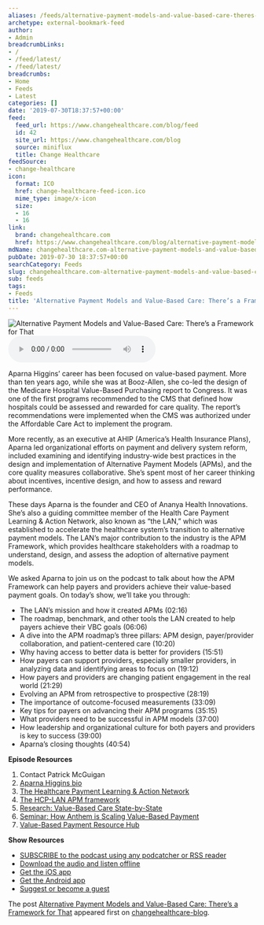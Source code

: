 ```yaml
---
aliases: /feeds/alternative-payment-models-and-value-based-care-theres-a-framework-for-that
archetype: external-bookmark-feed
author:
- Admin
breadcrumbLinks:
- /
- /feed/latest/
- /feed/latest/
breadcrumbs:
- Home
- Feeds
- Latest
categories: []
date: '2019-07-30T18:37:57+00:00'
feed:
  feed_url: https://www.changehealthcare.com/blog/feed
  id: 42
  site_url: https://www.changehealthcare.com/blog
  source: miniflux
  title: Change Healthcare
feedSource:
- change-healthcare
icon:
  format: ICO
  href: change-healthcare-feed-icon.ico
  mime_type: image/x-icon
  size:
  - 16
  - 16
link:
  brand: changehealthcare.com
  href: https://www.changehealthcare.com/blog/alternative-payment-models-and-value-based-care-theres-a-framework-for-that
mdName: changehealthcare.com-alternative-payment-models-and-value-based-care-theres-a-framework-for-that
pubDate: 2019-07-30 18:37:57+00:00
searchCategory: Feeds
slug: changehealthcare.com-alternative-payment-models-and-value-based-care-theres-a-framework-for-that
sub: feeds
tags:
- Feeds
title: 'Alternative Payment Models and Value-Based Care: There’s a Framework for That'
---
```


<img src="https://www.changehealthcare.com/blog/wp-content/uploads/shutterstock_1349343416-253x169.jpg" alt="Alternative Payment Models and Value-Based Care: There’s a Framework for That" loading="lazy"/><audio controls><source type="audio/mpeg" src="http://traffic.libsyn.com/changehealthcare/HCP-LAN_2019-05-F.mp3?_=68"/><a href="http://traffic.libsyn.com/changehealthcare/HCP-LAN_2019-05-F.mp3" rel="noopener noreferrer" target="_blank" referrerpolicy="no-referrer">http://traffic.libsyn.com/changehealthcare/HCP-LAN_2019-05-F.mp3</a></audio>
<p>Aparna Higgins’ career has been focused on value-based payment. More than ten years ago, while she was at Booz-Allen, she co-led the design of the Medicare Hospital Value-Based Purchasing report to Congress. It was one of the first programs recommended to the CMS that defined how hospitals could be assessed and rewarded for care quality. The report’s recommendations were implemented when the CMS was authorized under the Affordable Care Act to implement the program.</p>
<p>More recently, as an executive at AHIP (America’s Health Insurance Plans), Aparna led organizational efforts on payment and delivery system reform, included examining and identifying industry-wide best practices in the design and implementation of Alternative Payment Models (APMs), and the core quality measures collaborative. She’s spent most of her career thinking about incentives, incentive design, and how to assess and reward performance.</p>
<p>These days Aparna is the founder and CEO of Ananya Health Innovations. She’s also a guiding committee member of the Health Care Payment Learning &amp; Action Network, also known as “the LAN,” which was established to accelerate the healthcare system’s transition to alternative payment models. The LAN’s major contribution to the industry is the APM Framework, which provides healthcare stakeholders with a roadmap to understand, design, and assess the adoption of alternative payment models.</p>
<p>We asked Aparna to join us on the podcast to talk about how the APM Framework can help payers and providers achieve their value-based payment goals. On today’s show, we’ll take you through:</p>
<ul>
<li>The LAN’s mission and how it created APMs (02:16)</li>
<li>The roadmap, benchmark, and other tools the LAN created to help payers achieve their VBC goals (06:06)</li>
<li>A dive into the APM roadmap’s three pillars: APM design, payer/provider collaboration, and patient-centered care (10:20)</li>
<li>Why having access to better data is better for providers (15:51)</li>
<li>How payers can support providers, especially smaller providers, in analyzing data and identifying areas to focus on (19:12)</li>
<li>How payers and providers are changing patient engagement in the real world (21:29)</li>
<li>Evolving an APM from retrospective to prospective (28:19)</li>
<li>The importance of outcome-focused measurements (33:09)</li>
<li>Key tips for payers on advancing their APM programs (35:15)</li>
<li>What providers need to be successful in APM models (37:00)</li>
<li>How leadership and organizational culture for both payers and providers is key to success (39:00)</li>
<li>Aparna’s closing thoughts (40:54)</li>
</ul>
<p><strong>Episode Resources</strong></p>
<ol>
<li>Contact Patrick McGuigan</a></li>
<li><a href="https://www.ahip.org/speaker/aparna-higgins/" rel="noopener noreferrer" target="_blank" referrerpolicy="no-referrer">Aparna Higgins bio</a></li>
<li><a href="https://hcp-lan.org/" rel="noopener noreferrer" target="_blank" referrerpolicy="no-referrer">The Healthcare Payment Learning &amp; Action Network</a></li>
<li><a href="http://hcp-lan.org/workproducts/apm-refresh-whitepaper-final.pdf" rel="noopener noreferrer" target="_blank" referrerpolicy="no-referrer">The HCP-LAN APM framework</a></li>
<li><a href="https://inspire.changehealthcare.com/stateVBRstudy" rel="noopener noreferrer" target="_blank" referrerpolicy="no-referrer">Research: Value-Based Care State-by-State</a></li>
<li><a href="https://inspire.changehealthcare.com/Anthem-Webinar-TY" rel="noopener noreferrer" target="_blank" referrerpolicy="no-referrer">Seminar: How Anthem is Scaling Value-Based Payment</a></li>
<li><a href="https://inspire.changehealthcare.com/VBPJourney" rel="noopener noreferrer" target="_blank" referrerpolicy="no-referrer">Value-Based Payment Resource Hub</a></li>
</ol>
<p><strong>Show Resources</strong></p>
<ul>
<li><a href="http://changehealthcare.libsyn.com/" rel="noopener noreferrer" target="_blank" referrerpolicy="no-referrer">SUBSCRIBE to the podcast using any podcatcher or RSS reader</a></li>
<li><a href="http://traffic.libsyn.com/changehealthcare/HCP-LAN_2019-05-F.mp3" rel="noopener noreferrer" target="_blank" referrerpolicy="no-referrer">Download the audio and listen offline</a></li>
<li><a href="https://itunes.apple.com/us/app/podcast-source/id419361759?mt=8" rel="noopener noreferrer" target="_blank" referrerpolicy="no-referrer">Get the iOS app</a></li>
<li><a href="https://play.google.com/store/apps/details?id=com.libsyn.android.podcastBox" rel="noopener noreferrer" target="_blank" referrerpolicy="no-referrer">Get the Android app</a></li>
<li><a href="http://mailto;rich.levin@changehealthcare.com" rel="noopener noreferrer" target="_blank" referrerpolicy="no-referrer">Suggest or become a guest</a></li>
</ul>
<p>The post <a href="https://www.changehealthcare.com/blog/alternative-payment-models-and-value-based-care-theres-a-framework-for-that" rel="noopener noreferrer" target="_blank" referrerpolicy="no-referrer">Alternative Payment Models and Value-Based Care: There’s a Framework for That</a> appeared first on <a href="https://www.changehealthcare.com/blog" rel="noopener noreferrer" target="_blank" referrerpolicy="no-referrer">changehealthcare-blog</a>.</p>